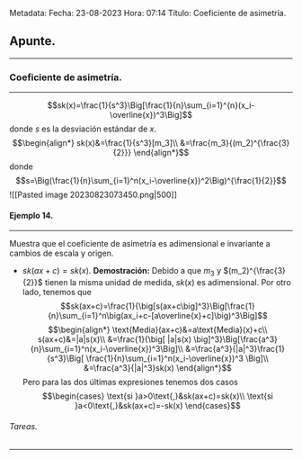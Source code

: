 Metadata:
Fecha: 23-08-2023
Hora: 07:14
Título: Coeficiente de asimetría.

## Apunte.
---
### Coeficiente de asimetría.
---
$$sk(x)=\frac{1}{s^3}\Big[\frac{1}{n}\sum_{i=1}^{n}(x_i-\overline{x})^3\Big]$$ donde $s$ es la desviación estándar de $x$.
$$\begin{align*} sk(x)&=\frac{1}{s^3}[m_3]\\ &=\frac{m_3}{(m_2)^{\frac{3}{2}}} \end{align*}$$ donde $$s=\Big(\frac{1}{n}\sum_{i=1}^n(x_i-\overline{x})^2\Big)^{\frac{1}{2}}$$
![[Pasted image 20230823073450.png|500]]

#### Ejemplo 14.
---
Muestra que el coeficiente de asimetría es adimensional e invariante a cambios de escala y origen.
- $sk(ax+c)=sk(x)$.
**Demostración:**
Debido a que $m_3$ y $(m_2)^{\frac{3}{2}}$ tienen la misma unidad de medida, $sk(x)$ es adimensional.
Por otro lado, tenemos que $$sk(ax+c)=\frac{1}{\big[s(ax+c\big]^3}\Big[\frac{1}{n}\sum_{i=1}^n\big(ax_i+c-[a\overline{x}+c]\big)^3\Big]$$ $$\begin{align*} \text{Media}(ax+c)&=a\text{Media}(x)+c\\ s(ax+c)&=|a|s(x)\\ &=\frac{1}{\big[ |a|s(x) \big]^3}\Big[\frac{a^3}{n}\sum_{i=1}^n(x_i-\overline{x})^3\Big]\\ &=\frac{a^3}{|a|^3}\frac{1}{s^3}\Big[ \frac{1}{n}\sum_{i=1}^n(x_i-\overline{x})^3 \Big]\\ &=\frac{a^3}{|a|^3}sk(x) \end{align*}$$
Pero para las dos últimas expresiones tenemos dos casos $$\begin{cases} \text{si }a>0\text{,}&sk(ax+c)=sk(x)\\ \text{si }a<0\text{,}&sk(ax+c)=-sk(x) \end{cases}$$


###### Tareas.
---




